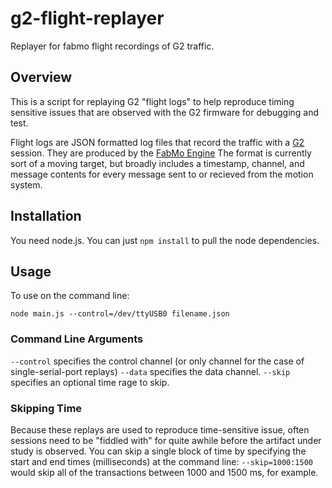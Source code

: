 # g2-flight-replayer
Replayer for fabmo flight recordings of G2 traffic.

## Overview
This is a script for replaying G2 "flight logs" to help reproduce timing sensitive issues that are observed with the G2 firmware for debugging and test.

Flight logs are JSON formatted log files that record the traffic with a [G2](https://github.com/synthetos/g2) session.  They are produced by the [FabMo Engine](https://github.com/FabMo/FabMo-Engine)  The format is currently sort of a moving target, but broadly includes a timestamp, channel, and message contents for every message sent to or recieved from the motion system.

## Installation
You need node.js.  You can just `npm install` to pull the node dependencies.

## Usage
To use on the command line:

```
node main.js --control=/dev/ttyUSB0 filename.json
```
### Command Line Arguments
`--control` specifies the control channel (or only channel for the case of single-serial-port replays) `--data` specifies the data channel.  `--skip` specifies an optional time rage to skip.

### Skipping Time
Because these replays are used to reproduce time-sensitive issue, often sessions need to be "fiddled with" for quite awhile before the artifact under study is observed.  You can skip a single block of time by specifying the start and end times (milliseconds) at the command line: `--skip=1000:1500` would skip all of the transactions between 1000 and 1500 ms, for example.
